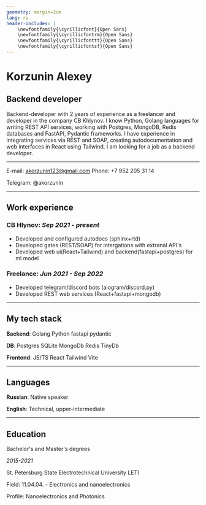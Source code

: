 ```yaml
---
geometry: margin=2cm
lang: ru
header-includes: |
    \newfontfamily{\cyrillicfont}{Open Sans}
    \newfontfamily{\cyrillicfontrm}{Open Sans}
    \newfontfamily{\cyrillicfonttt}{Open Sans}
    \newfontfamily{\cyrillicfontsf}{Open Sans}
---
```

# Korzunin Alexey

## Backend developer

Backend-developer with 2 years of experience as a freelancer and developer in the company CB Khlynov. I know Python, Golang languages for writing REST API services, working with Postgres, MongoDB, Redis databases and FastAPI, Pydantic frameworks. I have experience in integrating services via REST and SOAP, creating autodocumentation and web interfaces in React using Tailwind. I am looking for a job as a backend developer.

---

E-mail: <akorzunin123@gmail.com> Phone: +7 952 205 31 14

Telegram: @akorzunin

---

## Work experience

### CB Hlynov: _Sep 2021 - present_

- Developed and configured autodocs (sphinx+rtd)
- Developed gates (REST/SOAP) for intergations with extranal API's
- Developed web ui(React+Tailwind) and backend(fastapi+postgres) for ml model

### Freelance: _Jun 2021 - Sep 2022_

- Developed telegram/discord bots (aiogram/discord.py)
- Developed REST web services (React+fastapi+mongodb)

---

## My tech stack

**Backend**: Golang Python fastapi pydantic

**DB**: Postgres SQLite MongoDb Redis TinyDb

**Frontend**: JS/TS React Tailwind Vite

---

## Languages

**Russian**: Native speaker

**English**: Technical, upper-intermediate

---

## Education

Bachelor's and Master's degrees

*2015-2021*

St. Petersburg State Electrotechnical University LETI

Field: 11.04.04. - Electronics and nanoelectronics

Profile: Nanoelectronics and Photonics
